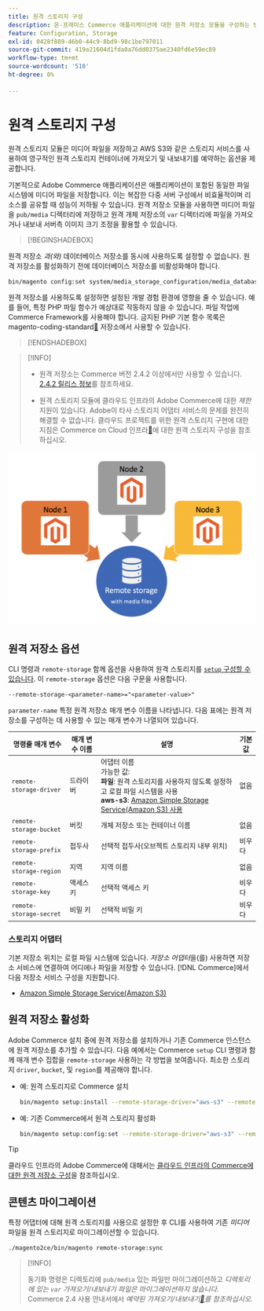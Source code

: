```yaml
---
title: 원격 스토리지 구성
description: 온-프레미스 Commerce 애플리케이션에 대한 원격 저장소 모듈을 구성하는 방법에 대해 알아봅니다.
feature: Configuration, Storage
exl-id: 0428f889-46b0-44c9-8bd9-98c1be797011
source-git-commit: 419a21604d1fda0a76dd0375ae2340fd6e59ec89
workflow-type: tm+mt
source-wordcount: '510'
ht-degree: 0%

---
```


# 원격 스토리지 구성

원격 스토리지 모듈은 미디어 파일을 저장하고 AWS S3와 같은 스토리지 서비스를 사용하여 영구적인 원격 스토리지 컨테이너에 가져오기 및 내보내기를 예약하는 옵션을 제공합니다.

기본적으로 Adobe Commerce 애플리케이션은 애플리케이션이 포함된 동일한 파일 시스템에 미디어 파일을 저장합니다. 이는 복잡한 다중 서버 구성에서 비효율적이며 리소스를 공유할 때 성능이 저하될 수 있습니다. 원격 저장소 모듈을 사용하면 미디어 파일을 `pub/media` 디렉터리에 저장하고 원격 개체 저장소의 `var` 디렉터리에 파일을 가져오거나 내보내 서버측 이미지 크기 조정을 활용할 수 있습니다.

>[!BEGINSHADEBOX]

원격 저장소 _과(와)_ 데이터베이스 저장소를 동시에 사용하도록 설정할 수 없습니다. 원격 저장소를 활성화하기 전에 데이터베이스 저장소를 비활성화해야 합니다.

```bash
bin/magento config:set system/media_storage_configuration/media_database 0
```

원격 저장소를 사용하도록 설정하면 설정된 개발 경험 환경에 영향을 줄 수 있습니다. 예를 들어, 특정 PHP 파일 함수가 예상대로 작동하지 않을 수 있습니다. 파일 작업에 Commerce Framework를 사용해야 합니다. 금지된 PHP 기본 함수 목록은 magento-coding-standard[&#128279;](https://github.com/magento/magento-coding-standard/blob/develop/Magento2/Sniffs/Functions/DiscouragedFunctionSniff.php) 저장소에서 사용할 수 있습니다.

>[!ENDSHADEBOX]

>[!INFO]
>
>- 원격 저장소는 Commerce 버전 2.4.2 이상에서만 사용할 수 있습니다. [2.4.2 릴리스 정보](https://experienceleague.adobe.com/en/docs/commerce-operations/release/notes/magento-open-source/2-4-2)를 참조하세요.
>
>- 원격 스토리지 모듈에 클라우드 인프라의 Adobe Commerce에 대한 _제한_ 지원이 있습니다. Adobe이 타사 스토리지 어댑터 서비스의 문제를 완전히 해결할 수 없습니다. 클라우드 프로젝트를 위한 원격 스토리지 구현에 대한 지침은 Commerce on Cloud 인프라[&#128279;](cloud-support.md)에 대한 원격 스토리지 구성을 참조하십시오.

![스키마 이미지](../../assets/configuration/remote-storage-schema.png)

## 원격 저장소 옵션

CLI 명령과 `remote-storage` 함께 옵션을 사용하여 원격 스토리지를 [`setup` 구성할 수 있습니다](../../installation/tutorials/deployment.md). 이 `remote-storage` 옵션은 다음 구문을 사용합니다.

```text
--remote-storage-<parameter-name>="<parameter-value>"
```

`parameter-name` 특정 원격 저장소 매개 변수 이름을 나타냅니다. 다음 표에는 원격 저장소를 구성하는 데 사용할 수 있는 매개 변수가 나열되어 있습니다.

| 명령줄 매개 변수 | 매개 변수 이름 | 설명 | 기본값 |
|--- |--- |--- |--- |
| `remote-storage-driver` | 드라이버 | 어댑터 이름<br>가능한 값:<br>**파일**: 원격 스토리지를 사용하지 않도록 설정하고 로컬 파일 시스템을 사용&#x200B;<br>**aws-s3**: [Amazon Simple Storage Service(Amazon S3) 사용](remote-storage-aws-s3.md) | 없음 |
| `remote-storage-bucket` | 버킷 | 개체 저장소 또는 컨테이너 이름 | 없음 |
| `remote-storage-prefix` | 접두사 | 선택적 접두사(오브젝트 스토리지 내부 위치) | 비우다 |
| `remote-storage-region` | 지역 | 지역 이름 | 없음 |
| `remote-storage-key` | 액세스 키 | 선택적 액세스 키 | 비우다 |
| `remote-storage-secret` | 비밀 키 | 선택적 비밀 키 | 비우다 |

### 스토리지 어댑터

기본 저장소 위치는 로컬 파일 시스템에 있습니다. _저장소 어댑터_&#x200B;을(를) 사용하면 저장소 서비스에 연결하여 어디에나 파일을 저장할 수 있습니다. [!DNL Commerce]에서 다음 저장소 서비스 구성을 지원합니다.

- [Amazon Simple Storage Service(Amazon S3)](remote-storage-aws-s3.md)

## 원격 저장소 활성화

Adobe Commerce 설치 중에 원격 저장소를 설치하거나 기존 Commerce 인스턴스에 원격 저장소를 추가할 수 있습니다. 다음 예에서는 Commerce `setup` CLI 명령과 함께 매개 변수 집합을 `remote-storage` 사용하는 각 방법을 보여줍니다. 최소한 스토리지 `driver`, `bucket`, 및 `region`를 제공해야 합니다.

- 예: 원격 스토리지로 Commerce 설치

  ```bash
  bin/magento setup:install --remote-storage-driver="aws-s3" --remote-storage-bucket="myBucket" --remote-storage-region="us-east-1"
  ```

- 예: 기존 Commerce에서 원격 스토리지 활성화

  ```bash
  bin/magento setup:config:set --remote-storage-driver="aws-s3" --remote-storage-bucket="myBucket" --remote-storage-region="us-east-1"
  ```

>[!TIP]
>
>클라우드 인프라의 Adobe Commerce에 대해서는 [클라우드 인프라의 Commerce에 대한 원격 저장소 구성](cloud-support.md)을 참조하십시오.

## 콘텐츠 마이그레이션

특정 어댑터에 대해 원격 스토리지를 사용으로 설정한 후 CLI를 사용하여 기존 _미디어_ 파일을 원격 스토리지로 마이그레이션할 수 있습니다.

```bash
./magento2ce/bin/magento remote-storage:sync
```

>[!INFO]
>
>동기화 명령은 디렉토리에 `pub/media` 있는 파일만 마이그레이션하고 _디렉토리에 있는 `var` 가져오기/내보내기 파일은 마이그레이션하지 않습니다_. Commerce 2.4 사용 안내서에서 _예약된 가져오기/내보내기[&#128279;](https://experienceleague.adobe.com/docs/commerce-admin/systems/data-transfer/data-scheduled-import-export.html)를 참조하십시오._

<!-- link definitions -->

[import-export]: https://docs.magento.com/user-guide/system/data-scheduled-import-export.html
